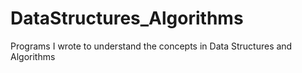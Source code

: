 # DataStructures_Algorithms
Programs I wrote to understand the concepts in Data Structures and Algorithms 
